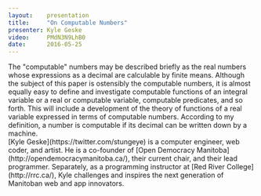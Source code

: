 ```yaml
---
layout:    presentation
title:     "On Computable Numbers"
presenter: Kyle Geske
video:     PMdN3N9LhB0
date:      2016-05-25
---
```


<div id="abstract">
The "computable" numbers may be described briefly as the real numbers whose expressions as a decimal are calculable by finite means. Although the subject of this paper is ostensibly the computable numbers, it is almost equally easy to define and investigate computable functions of an integral variable or a real or computable variable, computable predicates, and so forth. This will include a development of the theory of functions of a real variable expressed in terms of computable numbers. According to my definition, a number is computable if its decimal can be written down by a machine.
</div>

<div id="bio">
[Kyle Geske](https://twitter.com/stungeye) is a computer engineer, web coder, and artist. He is a co-founder of [Open Democracy Manitoba](http://opendemocracymanitoba.ca/), their current chair, and their lead programmer. Separately, as a programming instructor at [Red River College](http://rrc.ca/), Kyle challenges and inspires the next generation of Manitoban web and app innovators.
</div>
